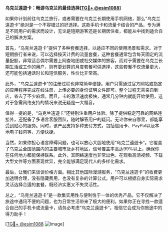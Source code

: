 **乌克兰遠遊卡：畅游乌克兰的最佳选择[[TG💪+ @esim1088](https://t.me/s/esim1088)]**

如果你计划前往乌克兰旅行，或者需要在乌克兰长期使用手机网络，那么“乌克兰遠遊卡”绝对是一个不容错过的好选择。这款手机卡和流量卡结合的产品，专为满足不同用户的需求而设计，无论是短期游客还是长期居住者，都能从中找到适合自己的解决方案。

首先，“乌克兰遠遊卡”提供了多种套餐选择，以适应不同的使用场景和需求。对于短期旅行者来说，可以选择按天计费的流量套餐，这种套餐通常包含每天固定的流量配额，非常适合偶尔需要上网查地图或社交媒体的旅客。而对于需要在乌克兰长期生活或工作的用户，则有更划算的月度套餐可供选择，这些套餐不仅流量更大，还可能包括通话时长和短信服务，性价比非常高。

此外，“乌克兰遠遊卡”的注册过程也非常简单便捷。用户只需通过官方网站或指定的应用程序完成在线注册，上传必要的身份证明文件即可。整个过程无需亲自到店，省去了不少麻烦。而且，卡的激活速度极快，通常几分钟内就能开始使用，这对于急需网络支持的情况来说无疑是一大福音。

值得一提的是，“乌克兰遠遊卡”还特别注重用户体验。除了提供稳定可靠的网络连接外，还配备了多语言客服团队，随时解答用户的疑问。无论你来自哪里，都能享受到贴心的服务。同时，该产品支持多种支付方式，包括信用卡、PayPal以及本地电子钱包等，方便快捷。

当然，如果你担心语言障碍问题，也可以放心大胆地使用“乌克兰遠遊卡”。它覆盖了乌克兰全国范围内的主要城市及乡村地区，信号覆盖率高达99%以上，确保你在任何地方都能保持联系。此外，其网络速度也非常出色，在观看高清视频、下载大型文件等方面表现优异，完全能够满足现代人的多样化需求。

最后，让我们来谈谈价格方面。相比其他国际漫游服务，“乌克兰遠遊卡”的收费更加透明合理，没有隐藏费用，也没有复杂的计算公式。用户可以根据自身实际需求灵活选择合适的套餐，既经济实惠又不失灵活性。

总之，“乌克兰遠遊卡”是一款集实用性与便利性于一体的优秀产品。它不仅解决了旅途中通讯不便的问题，也为日常生活带来了极大的便利。如果你正在寻找一款适合自己的手机卡或流量卡，请务必考虑“乌克兰遠遊卡”，相信它会成为你旅途中的得力助手！

[[TG💪+ @esim1088](https://t.me/s/esim1088) ![Image](https://i.postimg.cc/4NQfJmqS/Snipaste-2025-05-13-00-14-12.png)]